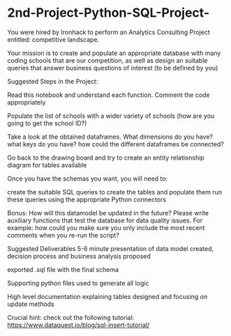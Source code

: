 # 2nd-Project-Python-SQL-Project-
You were hired by Ironhack to perform an Analytics Consulting Project entitled: competitive landscape.  

Your mission is to create and populate an appropriate database with many coding schools that are our competition, as well as design an suitable queries that answer business questions of interest (to be defined by you)

Suggested Steps in the Project:

Read this notebook and understand each function. Comment the code appropriately

Populate the list of schools with a wider variety of schools (how are you going to get the school ID?)

Take a look at the obtained dataframes. What dimensions do you have? what keys do you have? how could the different dataframes be connected?

Go back to the drawing board and try to create an entity relationship diagram for tables available

Once you have the schemas you want, you will need to:

create the suitable SQL queries to create the tables and populate them run these queries using the appropriate Python connectors 

Bonus: How will this datamodel be updated in the future? Please write auxiliary functions that test the database for data quality issues. For example: how could you make sure you only include the most recent comments when you re-run the script?

Suggested Deliverables
5-6 minute presentation of data model created, decision process and business analysis proposed

exported .sql file with the final schema

Supporting python files used to generate all logic

High level documentation explaining tables designed and focusing on update methods

Crucial hint: check out the following tutorial: https://www.dataquest.io/blog/sql-insert-tutorial/
